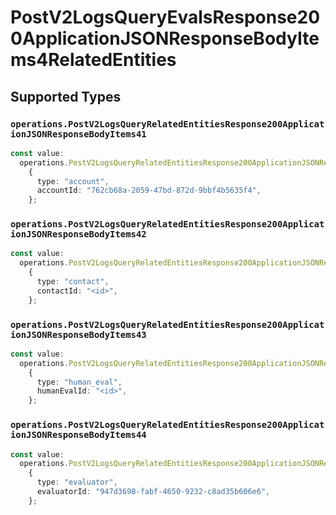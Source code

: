 # PostV2LogsQueryEvalsResponse200ApplicationJSONResponseBodyItems4RelatedEntities


## Supported Types

### `operations.PostV2LogsQueryRelatedEntitiesResponse200ApplicationJSONResponseBodyItems41`

```typescript
const value:
  operations.PostV2LogsQueryRelatedEntitiesResponse200ApplicationJSONResponseBodyItems41 =
    {
      type: "account",
      accountId: "762cb68a-2059-47bd-872d-9bbf4b5635f4",
    };
```

### `operations.PostV2LogsQueryRelatedEntitiesResponse200ApplicationJSONResponseBodyItems42`

```typescript
const value:
  operations.PostV2LogsQueryRelatedEntitiesResponse200ApplicationJSONResponseBodyItems42 =
    {
      type: "contact",
      contactId: "<id>",
    };
```

### `operations.PostV2LogsQueryRelatedEntitiesResponse200ApplicationJSONResponseBodyItems43`

```typescript
const value:
  operations.PostV2LogsQueryRelatedEntitiesResponse200ApplicationJSONResponseBodyItems43 =
    {
      type: "human_eval",
      humanEvalId: "<id>",
    };
```

### `operations.PostV2LogsQueryRelatedEntitiesResponse200ApplicationJSONResponseBodyItems44`

```typescript
const value:
  operations.PostV2LogsQueryRelatedEntitiesResponse200ApplicationJSONResponseBodyItems44 =
    {
      type: "evaluator",
      evaluatorId: "947d3698-fabf-4650-9232-c8ad35b606e6",
    };
```

